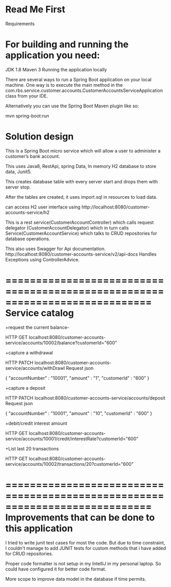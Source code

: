 # Read Me First

Requirements

For building and running the application you need:
============================================================================
JDK 1.8
Maven 3
Running the application locally

There are several ways to run a Spring Boot application on your local machine. 
One way is to execute the main method in the com.rbs.service.customer.accounts.CustomerAccountsServiceApplication 
class from your IDE.

Alternatively you can use the Spring Boot Maven plugin like so:

mvn spring-boot:run

Solution design
============================================================================

This is a Spring Boot micro service which will allow a user to administer a customer’s bank account.

This uses Java8, RestApi, spring Data, In memory H2 database to store data, Junit5.

This creates database table with every server start and drops them with server stop.

After the tables are created, it uses import.sql in resources to load data.

can access H2 user interface using
http://localhost:8080/customer-accounts-service/h2

This is a rest service(CustomerAccountController) which calls request delegator (CustomerAccountDelegator)
 which in turn calls Service(CustomerAccountService) 
 which talks to CRUD repositories for database operations.
 
 This also uses Swagger for Api documentation.
 http://localhost:8080/customer-accounts-service/v2/api-docs
 Handles Exceptions using ControllerAdvice.
 
 ============================================================================
 Service catalog
  ============================================================================

+request the current balance-


HTTP GET
localhost:8080/customer-accounts-service/accounts/10002/balance?customerId="600"

+capture a withdrawal

HTTP PATCH
localhost:8080/customer-accounts-service/accounts/withDrawl
Request json

{
"accountNumber" : "10001",
"amount" : "1",
"customerId" : "600"
}


+capture a deposit

HTTP PATCH
localhost:8080/customer-accounts-service/accounts/deposit
Request json

{
"accountNumber" : "10001",
"amount" : "10",
"customerId" : "600"
}


+debit/credit interest amount

HTTP GET
localhost:8080/customer-accounts-service/accounts/10001/credit/interestRate?customerId="600"


+List last 20  transactions

HTTP GET
localhost:8080/customer-accounts-service/accounts/10002/transactions/20?customerId="600"

 ============================================================================
 Improvements that can be done to this application
  ============================================================================
  
  I tried to write junit test cases for most the code.
  But due to time constraint, I couldn't manage to add JUNIT tests for custom methods that i have added for CRUD repositories.
  
  Proper code formatter is not setup in my IntelliJ in my personal laptop. So could have configured it for better 
  code format.
  
  More scope to improve data model in the database if time permits.
  
  